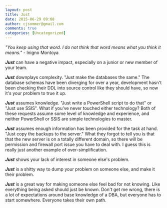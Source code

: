 ```yaml
---
layout: post
title: Just
date: 2015-06-29 09:08
author: cjsommer@gmail.com
comments: true
categories: [Uncategorized]
---
```

<em>"You keep using that word. I do not think that word means what you think it means."</em> - Inigno Montoya

<em><strong>Just</strong></em> can have a negative impact, especially on a junior or new member of your team.

<em><strong>Just</strong></em> downplays complexity. "Just make the databases the same." The database schemas have been diverging for over a year, development hasn't been checking their DDL into source control like they should have, so now it's your problem to true it up.

<em><strong>Just</strong></em> assumes knowledge. "Just write a PowerShell script to do that" or "Just use SSIS". What if you've never touched either technology? Both of these requests assume some level of knowledge and experience, and neither PowerShell or SSIS are simple technologies to master. 

<em><strong>Just</strong></em> assumes enough information has been provided for the task at hand. "Just copy the backups to the server." What they forgot to tell you is that that the new server is on a totally different domain, so there will be permission and firewall port issue you have to deal with. I guess this is really just another example of over-simplification.

<em><strong>Just</strong></em> shows your lack of interest in someone else's problem.

<em><strong>Just</strong></em> is a shitty way to dump your problem on someone else, and make it their problem.

<em><strong>Just</strong></em> is a great way for making someone else feel bad for not knowing. Like everything being asked should just be known. Don't get me wrong, there is a lot of expectations around base knowledge of a DBA, but everyone has to start somewhere. Everyone takes their own path. 
